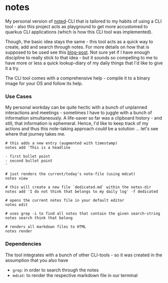 # notes

My personal version of [noted][noted]-CLI that is tailored to my habits of using a CLI tool - also this project acts as playground to get more accustomed to quarkus CLI applications (which is how this CLI tool was implemented).

Though, the basic idea stays the same - this tool acts as a quick way to create, add and search through notes. For more details on how that is supposed to be used see this [blog-post][note-taking-process]. Not sure yet if I have enough discipline to really stick to that idea - but it sounds so compelling to me to have more or less a quick lookup-diary of my daily things that I'd like to give it a try.

The CLI tool comes with a comprehensive help - compile it to a binary image for your OS and follow its help.

### Use Cases

My personal workday can be quite hectic with a bunch of unplanned interactions and meetings - sometimes I have to juggle with a bunch of information simultaneously. A life-saver so far was a clipboard history - and still, that information is ephemeral. Hence, I'd like to keep track of my actions and thus this note-taking approach _could_ be a solution ... let's see where that journey takes me.

```shell script
# this adds a new entry (augmented with timestamp)
notes add 'This is a headline

- first bullet point
- second bullet point
'

# just renders the current/today's note-file (using mdcat)
notes view

# this will create a new file `dedicated.md` within the notes-dir
notes add 'I do not think that belongs to my daily log' -f dedicated

# opens the current notes file in your default editor
notes edit

# uses grep -i to find all notes that contain the given search-string
notes search think that belong

# renders all markdown files to HTML
notes render
```

### Dependencies
The tool integrates with a bunch of other CLI-tools - so it was created in the assumption that you also have
- `grep`: in order to search through the notes
- `mdcat`: to render the respective markdown file in our terminal


[noted]:https://github.com/schoeffm/noted
[note-taking-process]:https://dev.to/scottshipp/my-note-taking-process-49pa
